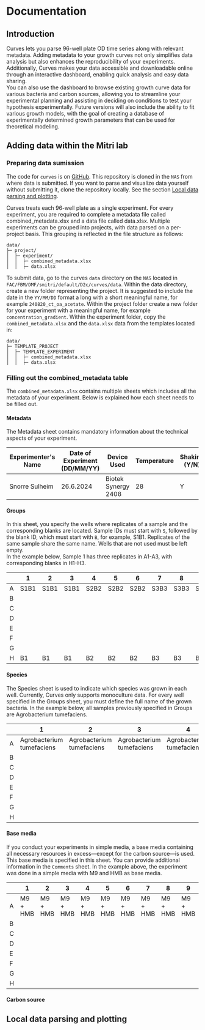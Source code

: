 # Documentation

## Introduction

Curves lets you parse 96-well plate OD time series along with relevant metadata. Adding metadata to your growth curves not only simplifies data analysis but also enhances the reproducibility of your experiments. Additionally, Curves makes your data accessible and downloadable online through an interactive dashboard, enabling quick analysis and easy data sharing.  
You can also use the dashboard to browse existing growth curve data for various bacteria and carbon sources, allowing you to streamline your experimental planning and assisting in deciding on conditions to test your hypothesis experimentally.
Future versions will also include the ability to fit various growth models, with the goal of creating a database of experimentally determined growth parameters that can be used for theoretical modeling.

## Adding data within the Mitri lab

### Preparing data sumission

The code for `curves` is on [GitHub](https://github.com/nahanoo/curves). This repository is cloned in the `NAS` from where data is submitted. If you want to parse and visualize data yourself without submitting it, clone the repository locally. See the section [Local data parsing and plotting](#local-data-parsing-and-plotting). 

Curves treats each 96-well plate as a single experiment. For every experiment, you are required to complete a metadata file called combined_metadata.xlsx and a data file called data.xlsx. Multiple experiments can be grouped into projects, with data parsed on a per-project basis. This grouping is reflected in the file structure as follows: 

```
data/
├─ project/
│  ├─ experiment/
│  │  ├─ combined_metadata.xlsx
│  │  ├─ data.xlsx
```

To submit data, go to the curves `data` directory on the `NAS` located in `FAC/FBM/DMF/smitri/default/D2c/curves/data`. Within the data directory, create a new folder representing the project. It is suggested to include the date in the `YY/MM/DD` format a long with a short meaningful name, for example `240820_ct_oa_acetate`. Within the project folder create a new folder for your experiment with a meaningful name, for example `concentration_gradient`. Within the experiment folder, copy the `combined_metadata.xlsx` and the `data.xlsx` data from the templates located in:
```
data/
├─ TEMPLATE_PROJECT
│  ├─ TEMPLATE_EXPERIMENT
│  │  ├─ combined_metadata.xlsx
│  │  ├─ data.xlsx
``` 

### Filling out the combined_metadata table

The `combined_metadata.xlsx` contains multiple sheets which includes all the metadata of your experiment. Below is explained how each sheet needs to be filled out.

#### Metadata

The Metadata sheet contains mandatory information about the technical aspects of your experiment.

<table><thead>
  <tr>
    <th>Experimenter's Name</th>
    <th>Date of Experiment (DD/MM/YY)</th>
    <th>Device Used</th>
    <th>Temperature</th>
    <th>Shaking (Y/N)</th>
    <th>CO2 (Y/N)</th>
  </tr></thead>
<tbody>
  <tr>
    <td>Snorre Sulheim</td>
    <td>26.6.2024</td>
    <td>Biotek Synergy 2408</td>
    <td>28</td>
    <td>Y</td>
    <td>N</td>
  </tr>
</tbody>
</table>

#### Groups

In this sheet, you specify the wells where replicates of a sample and the corresponding blanks are located. Sample IDs must start with `S`, followed by the blank ID, which must start with `B`, for example, S1B1. Replicates of the same sample share the same name. Wells that are not used must be left empty.  
In the example below, Sample 1 has three replicates in A1-A3, with corresponding blanks in H1-H3.  

<table><thead>
  <tr>
    <th></th>
    <th>1</th>
    <th>2</th>
    <th>3</th>
    <th>4</th>
    <th>5</th>
    <th>6</th>
    <th>7</th>
    <th>8</th>
    <th>9</th>
    <th>10</th>
    <th>11</th>
    <th>12</th>
  </tr></thead>
<tbody>
  <tr>
    <td>A</td>
    <td>S1B1</td>
    <td>S1B1</td>
    <td>S1B1</td>
    <td>S2B2</td>
    <td>S2B2</td>
    <td>S2B2</td>
    <td>S3B3</td>
    <td>S3B3</td>
    <td>S3B3</td>
    <td>S4B4</td>
    <td>S4B4</td>
    <td>S4B4</td>
  </tr>
  <tr>
    <td>B</td>
    <td></td>
    <td></td>
    <td></td>
    <td></td>
    <td></td>
    <td></td>
    <td></td>
    <td></td>
    <td></td>
    <td></td>
    <td></td>
    <td></td>
  </tr>
  <tr>
    <td>C</td>
    <td></td>
    <td></td>
    <td></td>
    <td></td>
    <td></td>
    <td></td>
    <td></td>
    <td></td>
    <td></td>
    <td></td>
    <td></td>
    <td></td>
  </tr>
  <tr>
    <td>D</td>
    <td></td>
    <td></td>
    <td></td>
    <td></td>
    <td></td>
    <td></td>
    <td></td>
    <td></td>
    <td></td>
    <td></td>
    <td></td>
    <td></td>
  </tr>
  <tr>
    <td>E</td>
    <td></td>
    <td></td>
    <td></td>
    <td></td>
    <td></td>
    <td></td>
    <td></td>
    <td></td>
    <td></td>
    <td></td>
    <td></td>
    <td></td>
  </tr>
  <tr>
    <td>F</td>
    <td></td>
    <td></td>
    <td></td>
    <td></td>
    <td></td>
    <td></td>
    <td></td>
    <td></td>
    <td></td>
    <td></td>
    <td></td>
    <td></td>
  </tr>
  <tr>
    <td>G</td>
    <td></td>
    <td></td>
    <td></td>
    <td></td>
    <td></td>
    <td></td>
    <td></td>
    <td></td>
    <td></td>
    <td></td>
    <td></td>
    <td></td>
  </tr>
  <tr>
    <td>H</td>
    <td>B1</td>
    <td>B1</td>
    <td>B1</td>
    <td>B2</td>
    <td>B2</td>
    <td>B2</td>
    <td>B3</td>
    <td>B3</td>
    <td>B3</td>
    <td>B4</td>
    <td>B4</td>
    <td>B4</td>
  </tr>
</tbody></table>

#### Species

The Species sheet is used to indicate which species was grown in each well. Currently, Curves only supports monoculture data. For every well specified in the Groups sheet, you must define the full name of the grown bacteria. In the example below, all samples previously specified in Groups are Agrobacterium tumefaciens. 

<table><thead>
  <tr>
    <th></th>
    <th>1</th>
    <th>2</th>
    <th>3</th>
    <th>4</th>
    <th>5</th>
    <th>6</th>
    <th>7</th>
    <th>8</th>
    <th>9</th>
    <th>10</th>
    <th>11</th>
    <th>12</th>
  </tr></thead>
<tbody>
  <tr>
    <td>A</td>
    <td>Agrobacterium tumefaciens</td>
    <td>Agrobacterium tumefaciens</td>
    <td>Agrobacterium tumefaciens</td>
    <td>Agrobacterium tumefaciens</td>
    <td>Agrobacterium tumefaciens</td>
    <td>Agrobacterium tumefaciens</td>
    <td>Agrobacterium tumefaciens</td>
    <td>Agrobacterium tumefaciens</td>
    <td>Agrobacterium tumefaciens</td>
    <td>Agrobacterium tumefaciens</td>
    <td>Agrobacterium tumefaciens</td>
    <td>Agrobacterium tumefaciens</td>
  </tr>
  <tr>
    <td>B</td>
    <td></td>
    <td></td>
    <td></td>
    <td></td>
    <td></td>
    <td></td>
    <td></td>
    <td></td>
    <td></td>
    <td></td>
    <td></td>
    <td></td>
  </tr>
  <tr>
    <td>C</td>
    <td></td>
    <td></td>
    <td></td>
    <td></td>
    <td></td>
    <td></td>
    <td></td>
    <td></td>
    <td></td>
    <td></td>
    <td></td>
    <td></td>
  </tr>
  <tr>
    <td>D</td>
    <td></td>
    <td></td>
    <td></td>
    <td></td>
    <td></td>
    <td></td>
    <td></td>
    <td></td>
    <td></td>
    <td></td>
    <td></td>
    <td></td>
  </tr>
  <tr>
    <td>E</td>
    <td></td>
    <td></td>
    <td></td>
    <td></td>
    <td></td>
    <td></td>
    <td></td>
    <td></td>
    <td></td>
    <td></td>
    <td></td>
    <td></td>
  </tr>
  <tr>
    <td>F</td>
    <td></td>
    <td></td>
    <td></td>
    <td></td>
    <td></td>
    <td></td>
    <td></td>
    <td></td>
    <td></td>
    <td></td>
    <td></td>
    <td></td>
  </tr>
  <tr>
    <td>G</td>
    <td></td>
    <td></td>
    <td></td>
    <td></td>
    <td></td>
    <td></td>
    <td></td>
    <td></td>
    <td></td>
    <td></td>
    <td></td>
    <td></td>
  </tr>
  <tr>
    <td>H</td>
    <td></td>
    <td></td>
    <td></td>
    <td></td>
    <td></td>
    <td></td>
    <td></td>
    <td></td>
    <td></td>
    <td></td>
    <td></td>
    <td></td>
  </tr>
</tbody></table>

#### Base media

If you conduct your experiments in simple media, a base media containing all necessary resources in excess—except for the carbon source—is used. This base media is specified in this sheet. You can provide additional information in the `Comments` sheet. In the example above, the experiment was done in a simple media with M9 and HMB as base media.

<table><thead>
  <tr>
    <th></th>
    <th>1</th>
    <th>2</th>
    <th>3</th>
    <th>4</th>
    <th>5</th>
    <th>6</th>
    <th>7</th>
    <th>8</th>
    <th>9</th>
    <th>10</th>
    <th>11</th>
    <th>12</th>
  </tr></thead>
<tbody>
  <tr>
    <td>A</td>
    <td>M9 + HMB</td>
    <td>M9 + HMB</td>
    <td>M9 + HMB</td>
    <td>M9 + HMB</td>
    <td>M9 + HMB</td>
    <td>M9 + HMB</td>
    <td>M9 + HMB</td>
    <td>M9 + HMB</td>
    <td>M9 + HMB</td>
    <td>M9 + HMB</td>
    <td>M9 + HMB</td>
    <td>M9 + HMB</td>
  </tr>
  <tr>
    <td>B</td>
    <td></td>
    <td></td>
    <td></td>
    <td></td>
    <td></td>
    <td></td>
    <td></td>
    <td></td>
    <td></td>
    <td></td>
    <td></td>
    <td></td>
  </tr>
  <tr>
    <td>C</td>
    <td></td>
    <td></td>
    <td></td>
    <td></td>
    <td></td>
    <td></td>
    <td></td>
    <td></td>
    <td></td>
    <td></td>
    <td></td>
    <td></td>
  </tr>
  <tr>
    <td>D</td>
    <td></td>
    <td></td>
    <td></td>
    <td></td>
    <td></td>
    <td></td>
    <td></td>
    <td></td>
    <td></td>
    <td></td>
    <td></td>
    <td></td>
  </tr>
  <tr>
    <td>E</td>
    <td></td>
    <td></td>
    <td></td>
    <td></td>
    <td></td>
    <td></td>
    <td></td>
    <td></td>
    <td></td>
    <td></td>
    <td></td>
    <td></td>
  </tr>
  <tr>
    <td>F</td>
    <td></td>
    <td></td>
    <td></td>
    <td></td>
    <td></td>
    <td></td>
    <td></td>
    <td></td>
    <td></td>
    <td></td>
    <td></td>
    <td></td>
  </tr>
  <tr>
    <td>G</td>
    <td></td>
    <td></td>
    <td></td>
    <td></td>
    <td></td>
    <td></td>
    <td></td>
    <td></td>
    <td></td>
    <td></td>
    <td></td>
    <td></td>
  </tr>
  <tr>
    <td>H</td>
    <td></td>
    <td></td>
    <td></td>
    <td></td>
    <td></td>
    <td></td>
    <td></td>
    <td></td>
    <td></td>
    <td></td>
    <td></td>
    <td></td>
  </tr>
</tbody></table>

#### Carbon source

## Local data parsing and plotting


